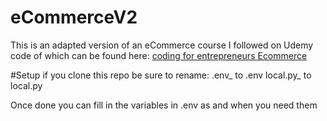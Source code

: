 # eCommerceV2
This is an adapted version of an eCommerce course I followed on Udemy <br>
code of which can be found here: [coding for entrepreneurs Ecommerce](https://github.com/codingforentrepreneurs/eCommerce)

#Setup
if you clone this repo be sure to rename:
  .env_ to .env
  local.py_ to local.py

Once done you can fill in the variables in .env as and when you need them
